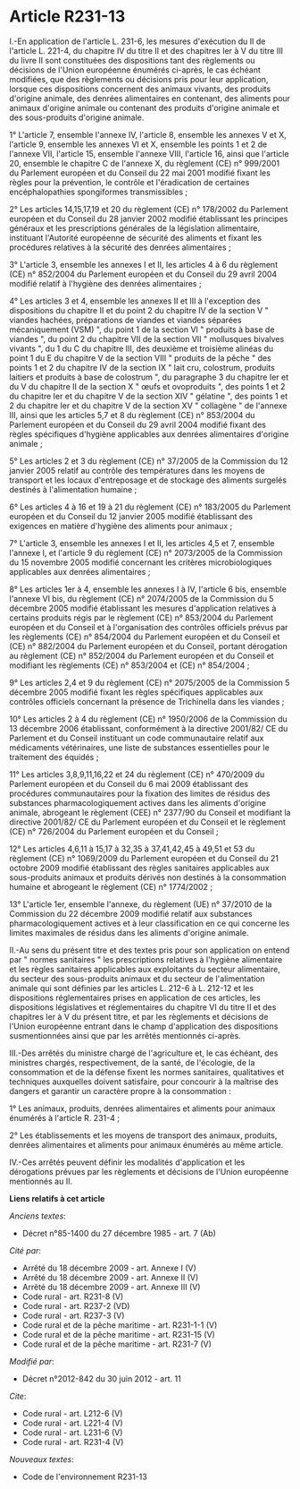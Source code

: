 # Article R231-13

I.-En application de l'article L. 231-6, les mesures d'exécution du II de l'article L. 221-4, du chapitre IV du titre II et
des chapitres Ier à V du titre III du livre II sont constituées des dispositions tant des règlements ou décisions de l'Union
européenne énumérés ci-après, le cas échéant modifiées, que des règlements ou décisions pris pour leur application, lorsque
ces dispositions concernent des animaux vivants, des produits d'origine animale, des denrées alimentaires en contenant, des
aliments pour animaux d'origine animale ou contenant des produits d'origine animale et des sous-produits d'origine animale. 

1° L'article 7, ensemble l'annexe IV, l'article 8, ensemble les annexes V et X, l'article 9, ensemble les annexes VI et X,
ensemble les points 1 et 2 de l'annexe VII, l'article 15, ensemble l'annexe VIII, l'article 16, ainsi que l'article 20,
ensemble le chapitre C de l'annexe X, du règlement (CE) n° 999/2001 du Parlement européen et du Conseil du 22 mai 2001
modifié fixant les règles pour la prévention, le contrôle et l'éradication de certaines encéphalopathies spongiformes
transmissibles ; 

2° Les articles 14,15,17,19 et 20 du règlement (CE) n° 178/2002 du Parlement européen et du Conseil du 28 janvier 2002
modifié établissant les principes généraux et les prescriptions générales de la législation alimentaire, instituant
l'Autorité européenne de sécurité des aliments et fixant les procédures relatives à la sécurité des denrées alimentaires ; 

3° L'article 3, ensemble les annexes I et II, les articles 4 à 6 du règlement (CE) n° 852/2004 du Parlement européen et du
Conseil du 29 avril 2004 modifié relatif à l'hygiène des denrées alimentaires ; 

4° Les articles 3 et 4, ensemble les annexes II et III à l'exception des dispositions du chapitre II et du point 2 du
chapitre IV de la section V " viandes hachées, préparations de viandes et viandes séparées mécaniquement (VSM) ", du point 1
de la section VI " produits à base de viandes ", du point 2 du chapitre VII de la section VII " mollusques bivalves vivants
", du 1 du C du chapitre III, des deuxième et troisième alinéas du point 1 du E du chapitre V de la section VIII " produits
de la pêche " des points 1 et 2 du chapitre IV de la section IX " lait cru, colostrum, produits laitiers et produits à base
de colostrum ", du paragraphe 3 du chapitre Ier et du V du chapitre II de la section X " œufs et ovoproduits ", des points 1
et 2 du chapitre Ier et du chapitre V de la section XIV " gélatine ", des points 1 et 2 du chapitre Ier et du chapitre V de
la section XV " collagène " de l'annexe III, ainsi que les articles 5,7 et 8 du règlement (CE) n° 853/2004 du Parlement
européen et du Conseil du 29 avril 2004 modifié fixant des règles spécifiques d'hygiène applicables aux denrées alimentaires
d'origine animale ; 

5° Les articles 2 et 3 du règlement (CE) n° 37/2005 de la Commission du 12 janvier 2005 relatif au contrôle des températures
dans les moyens de transport et les locaux d'entreposage et de stockage des aliments surgelés destinés à l'alimentation
humaine ; 

6° Les articles 4 à 16 et 19 à 21 du règlement (CE) n° 183/2005 du Parlement européen et du Conseil du 12 janvier 2005
modifié établissant des exigences en matière d'hygiène des aliments pour animaux ; 

7° L'article 3, ensemble les annexes I et II, les articles 4,5 et 7, ensemble l'annexe I, et l'article 9 du règlement (CE) n°
2073/2005 de la Commission du 15 novembre 2005 modifié concernant les critères microbiologiques applicables aux denrées
alimentaires ; 

8° Les articles 1er à 4, ensemble les annexes I à IV, l'article 6 bis, ensemble l'annexe VI bis, du règlement (CE) n°
2074/2005 de la Commission du 5 décembre 2005 modifié établissant les mesures d'application relatives à certains produits
régis par le règlement (CE) n° 853/2004 du Parlement européen et du Conseil et à l'organisation des contrôles officiels
prévus par les règlements (CE) n° 854/2004 du Parlement européen et du Conseil et (CE) n° 882/2004 du Parlement européen et
du Conseil, portant dérogation au règlement (CE) n° 852/2004 du Parlement européen et du Conseil et modifiant les règlements
(CE) n° 853/2004 et (CE) n° 854/2004 ; 

9° Les articles 2,4 et 9 du règlement (CE) n° 2075/2005 de la Commission 5 décembre 2005 modifié fixant les règles
spécifiques applicables aux contrôles officiels concernant la présence de Trichinella dans les viandes ; 

10° Les articles 2 à 4 du règlement (CE) n° 1950/2006 de la Commission du 13 décembre 2006 établissant, conformément à la
directive 2001/82/ CE du Parlement et du Conseil instituant un code communautaire relatif aux médicaments vétérinaires, une
liste de substances essentielles pour le traitement des équidés ; 

11° Les articles 3,8,9,11,16,22 et 24 du règlement (CE) n° 470/2009 du Parlement européen et du Conseil du 6 mai 2009
établissant des procédures communautaires pour la fixation des limites de résidus des substances pharmacologiquement actives
dans les aliments d'origine animale, abrogeant le règlement (CEE) n° 2377/90 du Conseil et modifiant la directive 2001/82/ CE
du Parlement européen et du Conseil et le règlement (CE) n° 726/2004 du Parlement européen et du Conseil ; 

12° Les articles 4,6,11 à 15,17 à 32,35 à 37,41,42,45 à 49,51 et 53 du règlement (CE) n° 1069/2009 du Parlement européen et
du Conseil du 21 octobre 2009 modifié établissant des règles sanitaires applicables aux sous-produits animaux et produits
dérivés non destinés à la consommation humaine et abrogeant le règlement (CE) n° 1774/2002 ; 

13° L'article 1er, ensemble l'annexe, du règlement (UE) n° 37/2010 de la Commission du 22 décembre 2009 modifié relatif aux
substances pharmacologiquement actives et à leur classification en ce qui concerne les limites maximales de résidus dans les
aliments d'origine animale. 

II.-Au sens du présent titre et des textes pris pour son application on entend par " normes sanitaires " les prescriptions
relatives à l'hygiène alimentaire et les règles sanitaires applicables aux exploitants du secteur alimentaire, du secteur des
sous-produits animaux et du secteur de l'alimentation animale qui sont définies par les articles L. 212-6 à L. 212-12 et les
dispositions réglementaires prises en application de ces articles, les dispositions législatives et réglementaires du
chapitre VI du titre II et des chapitres Ier à V du présent titre, et par les règlements et décisions de l'Union européenne
entrant dans le champ d'application des dispositions susmentionnées ainsi que par les arrêtés mentionnés ci-après. 

III.-Des arrêtés du ministre chargé de l'agriculture et, le cas échéant, des ministres chargés, respectivement, de la santé,
de l'écologie, de la consommation et de la défense fixent les normes sanitaires, qualitatives et techniques auxquelles
doivent satisfaire, pour concourir à la maîtrise des dangers et garantir un caractère propre à la consommation : 

1° Les animaux, produits, denrées alimentaires et aliments pour animaux énumérés à l'article R. 231-4 ; 

2° Les établissements et les moyens de transport des animaux, produits, denrées alimentaires et aliments pour animaux
énumérés au même article. 

IV.-Ces arrêtés peuvent définir les modalités d'application et les dérogations prévues par les règlements et décisions de
l'Union européenne mentionnés au II.

**Liens relatifs à cet article**

_Anciens textes_:

  - Décret n°85-1400 du 27 décembre 1985 - art. 7 (Ab)

_Cité par_:

  - Arrêté du 18 décembre 2009 - art. Annexe I (V)
  - Arrêté du 18 décembre 2009 - art. Annexe II (V)
  - Arrêté du 18 décembre 2009 - art. Annexe III (V)
  - Code rural - art. R231-8 (V)
  - Code rural - art. R237-2 (VD)
  - Code rural - art. R237-3 (V)
  - Code rural et de la pêche maritime - art. R231-1-1 (V)
  - Code rural et de la pêche maritime - art. R231-15 (V)
  - Code rural et de la pêche maritime - art. R231-7 (V)

_Modifié par_:

  - Décret n°2012-842 du 30 juin 2012 - art. 11

_Cite_:

  - Code rural - art. L212-6 (V)
  - Code rural - art. L221-4 (V)
  - Code rural - art. L231-6 (V)
  - Code rural - art. R231-4 (V)

_Nouveaux textes_:

  - Code de l'environnement R231-13

